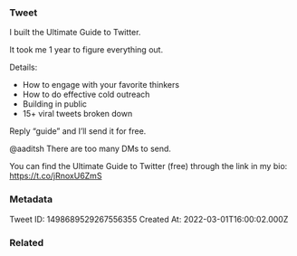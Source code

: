 ### Tweet
I built the Ultimate Guide to Twitter.

It took me 1 year to figure everything out.

Details:
- How to engage with your favorite thinkers
- How to do effective cold outreach
- Building in public
- 15+ viral tweets broken down

Reply “guide” and I’ll send it for free.

@aaditsh There are too many DMs to send.

You can find the Ultimate Guide to Twitter (free) through the link in my bio:
https://t.co/jRnoxU6ZmS

### Metadata
Tweet ID: 1498689529267556355
Created At: 2022-03-01T16:00:02.000Z

### Related

